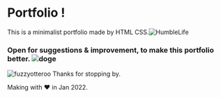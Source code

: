 # Portfolio ! 
This is a minimalist portfolio made by HTML CSS.![HumbleLife](https://git.io/HumbleLife) 
### Open for suggestions & improvement, to make this portfolio better. ![doge](https://git.io/doge)  

![fuzzyotteroo](https://git.io/fuzzyotteroo) Thanks for stopping by.

Making with ❤️ in Jan 2022.